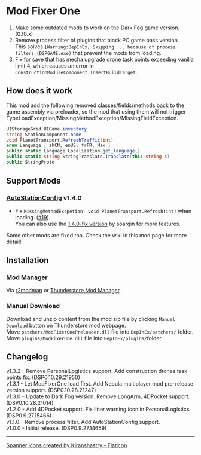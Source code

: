 # Mod Fixer One

1. Make some outdated mods to work on the Dark Fog game version. (0.10.x)  
2. Remove process filter of plugins that block PC game pass version.  
This solves `[Warning:BepInEx] Skipping ... because of process filters (DSPGAME.exe)` that prevent the mods from loading.  
3. Fix for save that has mecha upgrade drone task points exceeding vanilla limit 4, which causes an error in `ConstructionModuleComponent.InsertBuildTarget`.  


## How does it work
This mod add the following removed classes/fields/methods back to the game assembly via preloader, so the mod that using them will not trigger TypeLoadException/MissingMethodException/MissingFieldException.

```cs
UIStorageGrid UIGame.inventory
string StationComponent.name
void PlanetTransport.RefreshTraffic(int)
enum Language { zhCN, enUS, frFR, Max }
public static Language Localization.get_language()
public static string StringTranslate.Translate(this string s)
public StringProto
```

## Support Mods

### [AutoStationConfig](https://dsp.thunderstore.io/package/Pasukaru/AutoStationConfig/) v1.4.0  
- Fix `MissingMethodExcpetion: void PlanetTransport.Refresh(int)` when loading. ([#19](https://github.com/Pasukaru/DSP-Mods/issues/19))  
You can also use the [1.4.0-fix version](https://github.com/soarqin/DSP_AutoStationConfig/releases/tag/1.4.0-fix) by soarqin for more features.   

Some other mods are fixed too. Check the wiki in this mod page for more detail!

## Installation
  
### Mod Manager  
Via [r2modman](https://dsp.thunderstore.io/package/ebkr/r2modman) or [Thunderstore Mod Manager](https://www.overwolf.com/app/Thunderstore-Thunderstore_Mod_Manager).  
  
### Manual Download  
Download and unzip content from the mod zip file by clicking `Manual Download` button on Thunderstore mod webpage.   
Move `patchers/ModFixerOnePreloader.dll` file into `BepInEx/patchers/` folder.  
Move `plugins/ModFixerOne.dll` file into `BepInEx/plugins/`folder.  

## Changelog

v1.3.2 - Remove PersonalLogistics support. Add construction drones task points fix. (DSP0.10.29.21950)  
v1.3.1 - Let ModFixerOne load first. Add Nebula multiplayer mod pre-release version support. (DSP0.10.28.21247)    
v1.3.0 - Update to Dark Fog version. Remove LongArm, 4DPocket support. (DSP0.10.28.21014)  
v1.2.0 - Add 4DPocket support. Fix litter warning icon in PersonalLogistics. (DSP0.9.27.15466)  
v1.1.0 - Remove process filter. Add AutoStationConfig support.  
v1.0.0 - Initial release. (DSP0.9.27.14659)  

----
<a href="https://www.flaticon.com/free-icons/spanner" title="spanner icons">Spanner icons created by Kiranshastry - Flaticon</a>